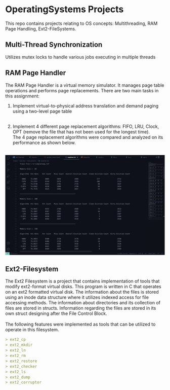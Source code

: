 # OperatingSystems Projects
This repo contains projects relating to OS concepts: Multithreading, RAM Page Handling, Ext2-FileSystems.
## Multi-Thread Synchronization
Utilizes mutex locks to handle various jobs executing in multiple threads
## RAM Page Handler
The RAM Page Handler is a virtual memory simulator. It manages page table operations and performs page replacements. There are two main tasks in this assignment:<br/>
1. Implement virtual-to-physical address translation and demand paging using a two-level page table <br/><br/>

2. Implement 4 different page replacement algorithms: FIFO, LRU, Clock, OPT (remove the file that has not been used for the longest time). <br/>
The 4 page replacement algorithms were compared and analyzed on its performance as shown below. <br/><br/>

![Quote](https://github.com/kannikakabilar/OperatingSystems-Projects/blob/main/RAM-Page-Handler/analysis_shot.png)
## Ext2-Filesystem
The Ext2 Filesystem is a project that contains implementation of tools that modify ext2-format virtual disks. This program is written in C that operates on an ext2 formatted virtual disk. The information about the files is stored using an inode data structure where it utilizes indexed access for file accessing methods. The information about directories and its collection of files are stored in structs. Information regarding the files are stored in its own struct designing after the File Control Block. <br/><br/>
The following features were implemented as tools that can be utilized to operate in this filesystem.<br/>
```md
> ext2_cp
> ext2_mkdir
> ext2_ln
> ext2_rm
> ext2_restore
> ext2_checker
> ext2_ls
> ext2_dump
> ext2_corruptor
```
